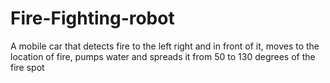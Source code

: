 # Fire-Fighting-robot
A mobile car that detects fire to the left right and in front of it, moves to the location of fire, pumps water and spreads it from 50 to 130 degrees of the fire spot
